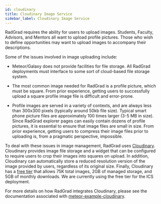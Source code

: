 ```yaml
---
id: cloudinary
title: Cloudinary Image Service
sidebar_label: Cloudinary Image Service
---
```


RadGrad requires the ability for users to upload images. Students, Faculty, Advisors, and Mentors all want to upload profile pictures. Those who wish to define opportunities may want to upload images to accompany their descriptions. 

Some of the issues involved in image uploading include:

  * Meteor/Galaxy does not provide facilities for file storage.  All RadGrad deployments must interface to some sort of cloud-based file storage system.
  
  * The most common image needed for RadGrad is a profile picture, which must be square. From prior experience, getting users to successfully upload a square profile image file is difficult and error-prone.  
  
  * Profile images are served in a variety of contexts, and are always less than 300x300 pixels (typically around 50kb file size).  Typical smart phone picture files are approximately 100 times larger (3-5 MB in size). Since RadGrad explorer pages can easily contain dozens of profile pictures, it is essential to ensure that image files are small in size.  From prior experience, getting users to compress their image files prior to uploading is, from a pragmatic perspective, impossible.
  
To deal with these issues in image management, RadGrad uses [Cloudinary](http://cloudinary.com/). Cloudinary provides image file storage and a widget that can be configured to require users to crop their images into squares on upload. In addition, Cloudinary can automatically store a reduced resolution version of the image provided by users, regardless of its original size. Finally, Cloudinary has a [free tier](http://cloudinary.com/pricing) that allows 75K total images, 2GB of managed storage, and 5GB of monthly downloads. We are currently using the free tier for the ICS deployment.
  
For more details on how RadGrad integrates Cloudinary, please see the documentation associated with [meteor-example-cloudinary](https://ics-software-engineering.github.io/meteor-example-cloudinary/).
